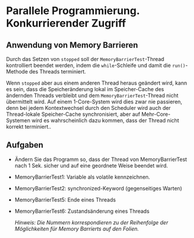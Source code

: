 # Parallele Programmierung. Konkurrierender Zugriff #

## Anwendung von Memory Barrieren ##

Durch das Setzen von ``stopped`` soll der ``MemoryBarrierTest``-Thread kontrolliert beendet werden, indem die ``while``-Schleife und damit die ``run()``-Methode des Threads terminiert. 

Wenn ``stopped`` aber aus einem anderen Thread heraus geändert wird, kann es sein, dass die Speicheränderung lokal im Speicher-Cache des ändernden Threads verbleibt und dem ``MemoryBarrierTest``-Thread nicht übermittelt wird. Auf einem 1-Core-System wird dies zwar nie passieren, denn bei jedem Kontextwechsel durch den Scheduler wird auch der Thread-lokale Speicher-Cache synchronisiert, aber auf Mehr-Core-Systemen wird es wahrscheinlich dazu kommen, dass der Thread nicht korrekt terminiert.. 

## Aufgaben ##

* Ändern Sie das Programm so, dass der Thread von MemoryBarrierTest nach 1 Sek. sicher und auf eine geordnete Weise beendet wird.

 - MemoryBarrierTest1: Variable als volatile kennzeichnen. 
 - MemoryBarrierTest2: synchronized-Keyword (gegenseitiges Warten)
 - MemoryBarrierTest5: Ende eines Threads
 - MemoryBarrierTest6: Zustandsänderung eines Threads
 
   _Hinweis: Die Nummern korrespondieren zu der Reihenfolge der Möglichkeiten für Memory Barrierts auf den Folien._  